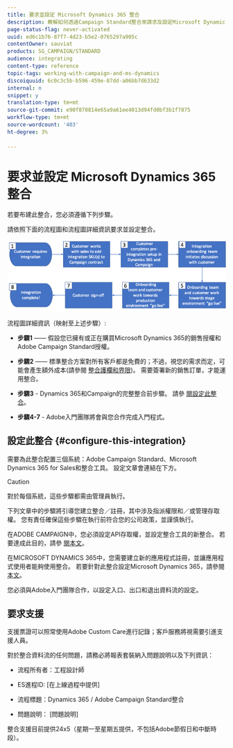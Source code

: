 ```yaml
---
title: 要求並設定 Microsoft Dynamics 365 整合
description: 瞭解如何透過Campaign Standard整合來請求及設定Microsoft Dynamics 365
page-status-flag: never-activated
uuid: ed6c1b76-87f7-4d23-b5e2-0765297a905c
contentOwner: sauviat
products: SG_CAMPAIGN/STANDARD
audience: integrating
content-type: reference
topic-tags: working-with-campaign-and-ms-dynamics
discoiquuid: 6c0c3c5b-b596-459e-87dd-a06bb7d633d2
internal: n
snippet: y
translation-type: tm+mt
source-git-commit: e90f878814e65a9a61ee4013d94fd0bf3b1f7875
workflow-type: tm+mt
source-wordcount: '403'
ht-degree: 3%

---
```



# 要求並設定 Microsoft Dynamics 365 整合

若要布建此整合，您必須遵循下列步驟。

請依照下面的流程圖和流程圖詳細資訊要求並設定整合。

![](assets/provisioning-wf.png)

流程圖詳細資訊（映射至上述步驟）:

* **步驟1** —— 假設您已擁有或正在購買Microsoft Dynamics 365的銷售授權和Adobe Campaign Standard授權。

* **步驟2** —— 標準整合方案對所有客戶都是免費的；不過，視您的需求而定，可能會產生額外成本(請參閱 [整合護欄和界限](../../integrating/using/ms-dynamics-365-integration-guardrails.md))。 需要簽署新的銷售訂單，才能運用整合。

* **步驟3** - Dynamics 365和Campaign的完整整合前步驟。 請參 [閱設定此整合](#configure-this-integration)。

* **步驟4-7** - Adobe入門團隊將會與您合作完成入門程式。

## 設定此整合 {#configure-this-integration}

需要為此整合配置三個系統：Adobe Campaign Standard、Microsoft Dynamics 365 for Sales和整合工具。 設定文章會連結在下方。

>[!CAUTION]
>
>對於每個系統，這些步驟都需由管理員執行。
>
>下列文章中的步驟將引導您建立整合／註冊，其中涉及指派權限和／或管理存取權。  您有責任確保這些步驟在執行前符合您的公司政策，並謹慎執行。

在ADOBE CAMPAIGN中，您必須設定API存取權，並設定整合工具的新整合。 若要達成此目的，請參 [閱本文](../../integrating/using/configure-adobe-io-for-ms-dynamic.md)。

在MICROSOFT DYNAMICS 365中，您需要建立新的應用程式註冊，並讓應用程式使用者能夠使用整合。  若要針對此整合設定Microsoft Dynamics 365，請參閱 [本文](../../integrating/using/configure-microsoft-dynamics-365-for-campaign-integration.md)。

您必須與Adobe入門團隊合作，以設定入口、出口和退出資料流的設定。


## 要求支援

支援票證可以照常使用Adobe Custom Care進行記錄；客戶服務將視需要引進支援人員。

對於整合資料流的任何問題，請務必將報表套裝納入問題說明以及下列資訊：

* 流程所有者：工程設計師

* ES進程ID: [在上線過程中提供]

* 流程標題：Dynamics 365 / Adobe Campaign Standard整合

* 問題說明： [問題說明]

整合支援目前提供24x5（星期一至星期五提供，不包括Adobe節假日和中斷時段）。